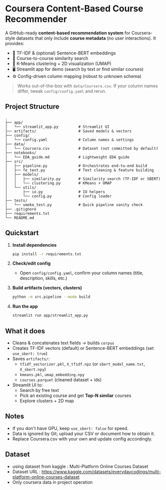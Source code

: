 # Coursera Content-Based Course Recommender

A GitHub-ready **content-based recommendation system** for Coursera-style datasets that only include **course metadata** (no user interactions). It provides:

- 🔎 TF-IDF & (optional) Sentence-BERT embeddings
- 🤝 Course-to-course similarity search
- 🧩 K-Means clustering + 2D visualization (UMAP)
- 🖥️ Streamlit app for demo (search by text or find similar courses)
- ⚙️ Config-driven column mapping (robust to unknown schema)

> Works out-of-the-box with `data/Coursera.csv`. If your column names differ, tweak `config/config.yaml` and rerun.

## Project Structure

```
.
├── app/
│   └── streamlit_app.py         # Streamlit UI
├── artifacts/                   # Saved models & vectors
├── config/
│   └── config.yaml              # Column names & settings
├── data/
│   └── Coursera.csv             # Dataset (not committed by default)
├── notebooks/
│   └── EDA_guide.md             # Lightweight EDA guide
├── src/
│   ├── pipeline.py              # Orchestrates end-to-end build
│   ├── fe_text.py               # Text cleaning & feature building
│   ├── models/
│   │   ├── similarity.py        # Similarity search (TF-IDF or SBERT)
│   │   └── clustering.py        # KMeans + UMAP
│   └── utils/
│       ├── io.py                # IO helpers
│       └── config.py            # Config loader
├── tests/
│   └── smoke_test.py            # Quick pipeline sanity check
├── .gitignore
├── requirements.txt
└── README.md
```

## Quickstart

1. **Install dependencies**
   ```bash
   pip install -r requirements.txt
   ```

2. **Check/edit config**
   - Open `config/config.yaml`, confirm your column names (title, description, skills, etc.)

3. **Build artifacts (vectors, clusters)**
   ```bash
   python -m src.pipeline --mode build
   ```

4. **Run the app**
   ```bash
   streamlit run app/streamlit_app.py
   ```

## What it does

- Cleans & concatenates text fields → builds `corpus`
- Creates TF-IDF vectors (default) or Sentence-BERT embeddings (set `use_sbert: true`)
- Saves `artifacts/`:
  - `tfidf_vectorizer.pkl`, `X_tfidf.npz` (or `sbert_model_name.txt`, `X_sbert.npy`)
  - `kmeans.pkl`, `umap_embedding.npy`
  - `courses.parquet` (cleaned dataset + ids)
- Streamlit UI to:
  - Search by free text
  - Pick an existing course and get **Top-N similar** courses
  - Explore clusters + 2D map

## Notes

- If you don't have GPU, keep `use_sbert: false` for speed.
- Data is ignored by Git; upload your CSV or document how to obtain it.
- Replace Coursera.csv with your own and update config accordingly.

## Dataset 
- using dataset from kaggle : Multi-Platform Online Courses Dataset
- Dataset URL : https://www.kaggle.com/datasets/everydaycodings/multi-platform-online-courses-dataset
- Only coursera data in project operation
